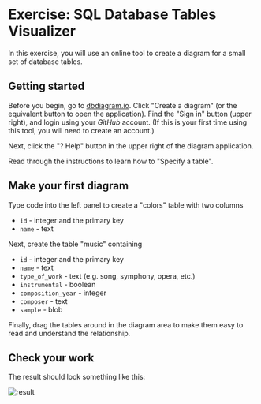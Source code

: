 # Exercise: SQL Database Tables Visualizer

In this exercise, you will use an online tool to create a diagram for a small
set of database tables.

## Getting started

Before you begin, go to [dbdiagram.io]. Click "Create a diagram" (or the
equivalent button to open the application). Find the "Sign in" button (upper
right), and login using your *GitHub* account. (If this is your first time using
this tool, you will need to create an account.)

Next, click the "? Help" button in the upper right of the diagram application.

Read through the instructions to learn how to "Specify a table".

## Make your first diagram

Type code into the left panel to create a "colors" table with two columns

* `id` - integer and the primary key
* `name` - text

Next, create the table "music" containing

* `id` - integer and the primary key
* `name` - text
* `type_of_work` - text (e.g. song, symphony, opera, etc.)
* `instrumental` - boolean
* `composition_year` - integer
* `composer` - text
* `sample` - blob

Finally, drag the tables around in the diagram area to make them easy to read
and understand the relationship.

## Check your work

The result should look something like this:

![result]

[dbdiagram.io]: https://dbdiagram.io/
[result]: https://appacademy-open-assets.s3.us-west-1.amazonaws.com/Modular-Curriculum/content/module-04/week-10/practices/sql-diagram-practice-colors-music.png